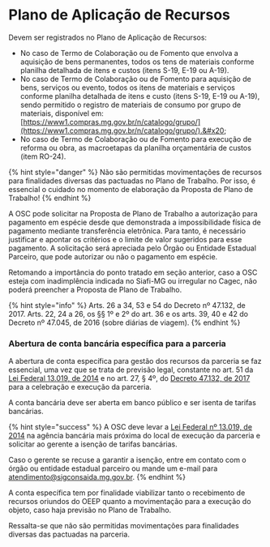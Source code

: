# Plano de Aplicação de Recursos

Devem ser registrados no Plano de Aplicação de Recursos:

* No caso de Termo de Colaboração ou de Fomento que envolva a aquisição de bens permanentes, todos os tens de materiais conforme planilha detalhada de itens e custos (itens S-19, E-19 ou A-19).&#x20;
* No caso de Termo de Colaboração ou de Fomento para aquisição de bens, serviços ou evento, todos os itens de materiais e serviços conforme planilha detalhada de itens e custo (itens S-19, E-19 ou A-19), sendo permitido o registro de materiais de consumo por grupo de materiais, disponível em: [https://www1.compras.mg.gov.br/n/catalogo/grupo/](https://www1.compras.mg.gov.br/n/catalogo/grupo/).&#x20;
* No caso de Termo de Colaboração ou de Fomento para execução de reforma ou obra, as macroetapas da planilha orçamentária de custos (item RO-24).

{% hint style="danger" %}
Não são permitidas movimentações de recursos para finalidades diversas das pactuadas no Plano de Trabalho. Por isso, é essencial o cuidado no momento de elaboração da Proposta de Plano de Trabalho!
{% endhint %}

A OSC pode solicitar na Proposta de Plano de Trabalho a autorização para pagamento em espécie desde que demonstrada a impossibilidade física de pagamento mediante transferência eletrônica. Para tanto, é necessário justificar e apontar os critérios e o limite de valor sugeridos para esse pagamento. A solicitação será apreciada pelo Órgão ou Entidade Estadual Parceiro, que pode autorizar ou não o pagamento em espécie.&#x20;

Retomando a importância do ponto tratado em seção anterior, caso a OSC esteja com inadimplência indicada no Siafi-MG ou irregular no Cagec, não poderá preencher a Proposta de Plano de Trabalho.

{% hint style="info" %}
Arts. 26 a 34, 53 e 54 do Decreto nº 47.132, de 2017. Arts. 22, 24 a 26, os §§ 1º e 2º do art. 36 e os arts. 39, 40 e 42 do Decreto nº 47.045, de 2016 (sobre diárias de viagem).
{% endhint %}

### Abertura de conta bancária específica para a parceria

A abertura de conta específica para gestão dos recursos da parceria se faz essencial, uma vez que se trata de previsão legal, constante no art. 51 da [Lei Federal 13.019, de 2014](http://www.planalto.gov.br/CCIVIL\_03/\_Ato2011-2014/2014/Lei/L13019compilado.htm) e no art. 27, § 4º, do [Decreto 47.132, de 2017](https://www.almg.gov.br/consulte/legislacao/completa/completa-nova-min.html?tipo=DEC\&num=47132\&ano=2017) para a celebração e execução da parceria.

A conta bancária deve ser aberta em banco público e ser isenta de tarifas bancárias.

{% hint style="success" %}
A OSC deve levar a [Lei Federal nº 13.019, de 2014](http://www.planalto.gov.br/CCIVIL\_03/\_Ato2011-2014/2014/Lei/L13019compilado.htm) na agência bancária mais próxima do local de execução da parceria e solicitar ao gerente a isenção de tarifas bancárias.&#x20;

Caso o gerente se recuse a garantir a isenção, entre em contato com o órgão ou entidade estadual parceiro ou mande um e-mail para atendimento@sigconsaida.mg.gov.br.
{% endhint %}

A conta específica tem por finalidade viabilizar tanto o recebimento de recursos oriundos do OEEP quanto a movimentação para a execução do objeto, caso haja previsão no Plano de Trabalho.

Ressalta-se que não são permitidas movimentações para finalidades diversas das pactuadas na parceria.
